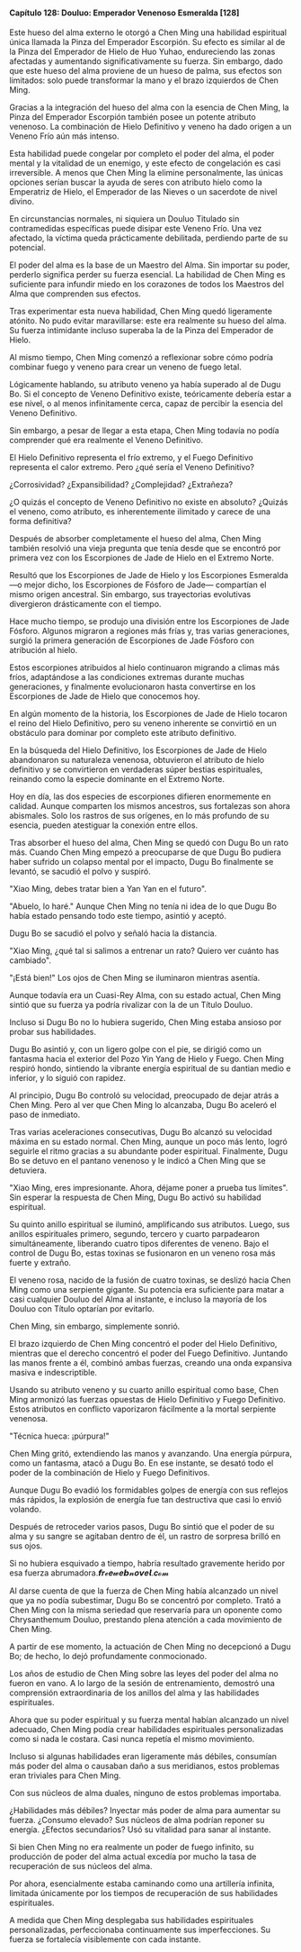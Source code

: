 
#### Capítulo 128: Douluo: Emperador Venenoso Esmeralda [128]

Este hueso del alma externo le otorgó a Chen Ming una habilidad espiritual única llamada la Pinza del Emperador Escorpión. Su efecto es similar al de la Pinza del Emperador de Hielo de Huo Yuhao, endureciendo las zonas afectadas y aumentando significativamente su fuerza. Sin embargo, dado que este hueso del alma proviene de un hueso de palma, sus efectos son limitados: solo puede transformar la mano y el brazo izquierdos de Chen Ming.

Gracias a la integración del hueso del alma con la esencia de Chen Ming, la Pinza del Emperador Escorpión también posee un potente atributo venenoso. La combinación de Hielo Definitivo y veneno ha dado origen a un Veneno Frío aún más intenso.

Esta habilidad puede congelar por completo el poder del alma, el poder mental y la vitalidad de un enemigo, y este efecto de congelación es casi irreversible. A menos que Chen Ming la elimine personalmente, las únicas opciones serían buscar la ayuda de seres con atributo hielo como la Emperatriz de Hielo, el Emperador de las Nieves o un sacerdote de nivel divino.

En circunstancias normales, ni siquiera un Douluo Titulado sin contramedidas específicas puede disipar este Veneno Frío. Una vez afectado, la víctima queda prácticamente debilitada, perdiendo parte de su potencial.

El poder del alma es la base de un Maestro del Alma. Sin importar su poder, perderlo significa perder su fuerza esencial. La habilidad de Chen Ming es suficiente para infundir miedo en los corazones de todos los Maestros del Alma que comprenden sus efectos.

Tras experimentar esta nueva habilidad, Chen Ming quedó ligeramente atónito. No pudo evitar maravillarse: este era realmente su hueso del alma. Su fuerza intimidante incluso superaba la de la Pinza del Emperador de Hielo.

Al mismo tiempo, Chen Ming comenzó a reflexionar sobre cómo podría combinar fuego y veneno para crear un veneno de fuego letal.

Lógicamente hablando, su atributo veneno ya había superado al de Dugu Bo. Si el concepto de Veneno Definitivo existe, teóricamente debería estar a ese nivel, o al menos infinitamente cerca, capaz de percibir la esencia del Veneno Definitivo.

Sin embargo, a pesar de llegar a esta etapa, Chen Ming todavía no podía comprender qué era realmente el Veneno Definitivo.

El Hielo Definitivo representa el frío extremo, y el Fuego Definitivo representa el calor extremo. Pero ¿qué sería el Veneno Definitivo?

¿Corrosividad? ¿Expansibilidad? ¿Complejidad? ¿Extrañeza?

¿O quizás el concepto de Veneno Definitivo no existe en absoluto? ¿Quizás el veneno, como atributo, es inherentemente ilimitado y carece de una forma definitiva?

Después de absorber completamente el hueso del alma, Chen Ming también resolvió una vieja pregunta que tenía desde que se encontró por primera vez con los Escorpiones de Jade de Hielo en el Extremo Norte.

Resultó que los Escorpiones de Jade de Hielo y los Escorpiones Esmeralda —o mejor dicho, los Escorpiones de Fósforo de Jade— compartían el mismo origen ancestral. Sin embargo, sus trayectorias evolutivas divergieron drásticamente con el tiempo.

Hace mucho tiempo, se produjo una división entre los Escorpiones de Jade Fósforo. Algunos migraron a regiones más frías y, tras varias generaciones, surgió la primera generación de Escorpiones de Jade Fósforo con atribución al hielo.

Estos escorpiones atribuidos al hielo continuaron migrando a climas más fríos, adaptándose a las condiciones extremas durante muchas generaciones, y finalmente evolucionaron hasta convertirse en los Escorpiones de Jade de Hielo que conocemos hoy.

En algún momento de la historia, los Escorpiones de Jade de Hielo tocaron el reino del Hielo Definitivo, pero su veneno inherente se convirtió en un obstáculo para dominar por completo este atributo definitivo.

En la búsqueda del Hielo Definitivo, los Escorpiones de Jade de Hielo abandonaron su naturaleza venenosa, obtuvieron el atributo de hielo definitivo y se convirtieron en verdaderas súper bestias espirituales, reinando como la especie dominante en el Extremo Norte.

Hoy en día, las dos especies de escorpiones difieren enormemente en calidad. Aunque comparten los mismos ancestros, sus fortalezas son ahora abismales. Solo los rastros de sus orígenes, en lo más profundo de su esencia, pueden atestiguar la conexión entre ellos.

Tras absorber el hueso del alma, Chen Ming se quedó con Dugu Bo un rato más. Cuando Chen Ming empezó a preocuparse de que Dugu Bo pudiera haber sufrido un colapso mental por el impacto, Dugu Bo finalmente se levantó, se sacudió el polvo y suspiró.

"Xiao Ming, debes tratar bien a Yan Yan en el futuro".

"Abuelo, lo haré." Aunque Chen Ming no tenía ni idea de lo que Dugu Bo había estado pensando todo este tiempo, asintió y aceptó.

Dugu Bo se sacudió el polvo y señaló hacia la distancia.

"Xiao Ming, ¿qué tal si salimos a entrenar un rato? Quiero ver cuánto has cambiado".

"¡Está bien!" Los ojos de Chen Ming se iluminaron mientras asentía.

Aunque todavía era un Cuasi-Rey Alma, con su estado actual, Chen Ming sintió que su fuerza ya podría rivalizar con la de un Título Douluo.

Incluso si Dugu Bo no lo hubiera sugerido, Chen Ming estaba ansioso por probar sus habilidades.

Dugu Bo asintió y, con un ligero golpe con el pie, se dirigió como un fantasma hacia el exterior del Pozo Yin Yang de Hielo y Fuego. Chen Ming respiró hondo, sintiendo la vibrante energía espiritual de su dantian medio e inferior, y lo siguió con rapidez.

Al principio, Dugu Bo controló su velocidad, preocupado de dejar atrás a Chen Ming. Pero al ver que Chen Ming lo alcanzaba, Dugu Bo aceleró el paso de inmediato.

Tras varias aceleraciones consecutivas, Dugu Bo alcanzó su velocidad máxima en su estado normal. Chen Ming, aunque un poco más lento, logró seguirle el ritmo gracias a su abundante poder espiritual. Finalmente, Dugu Bo se detuvo en el pantano venenoso y le indicó a Chen Ming que se detuviera.

"Xiao Ming, eres impresionante. Ahora, déjame poner a prueba tus límites". Sin esperar la respuesta de Chen Ming, Dugu Bo activó su habilidad espiritual.

Su quinto anillo espiritual se iluminó, amplificando sus atributos. Luego, sus anillos espirituales primero, segundo, tercero y cuarto parpadearon simultáneamente, liberando cuatro tipos diferentes de veneno. Bajo el control de Dugu Bo, estas toxinas se fusionaron en un veneno rosa más fuerte y extraño.

El veneno rosa, nacido de la fusión de cuatro toxinas, se deslizó hacia Chen Ming como una serpiente gigante. Su potencia era suficiente para matar a casi cualquier Douluo del Alma al instante, e incluso la mayoría de los Douluo con Título optarían por evitarlo.

Chen Ming, sin embargo, simplemente sonrió.

El brazo izquierdo de Chen Ming concentró el poder del Hielo Definitivo, mientras que el derecho concentró el poder del Fuego Definitivo. Juntando las manos frente a él, combinó ambas fuerzas, creando una onda expansiva masiva e indescriptible.

Usando su atributo veneno y su cuarto anillo espiritual como base, Chen Ming armonizó las fuerzas opuestas de Hielo Definitivo y Fuego Definitivo. Estos atributos en conflicto vaporizaron fácilmente a la mortal serpiente venenosa.

"Técnica hueca: ¡púrpura!"

Chen Ming gritó, extendiendo las manos y avanzando. Una energía púrpura, como un fantasma, atacó a Dugu Bo. En ese instante, se desató todo el poder de la combinación de Hielo y Fuego Definitivos.

Aunque Dugu Bo evadió los formidables golpes de energía con sus reflejos más rápidos, la explosión de energía fue tan destructiva que casi lo envió volando.

Después de retroceder varios pasos, Dugu Bo sintió que el poder de su alma y su sangre se agitaban dentro de él, un rastro de sorpresa brilló en sus ojos.

Si no hubiera esquivado a tiempo, habría resultado gravemente herido por esa fuerza abrumadora.𝙛𝒓𝓮𝒆𝔀𝒆𝙗𝓷𝒐𝙫𝒆𝙡.𝒄𝓸𝓶

Al darse cuenta de que la fuerza de Chen Ming había alcanzado un nivel que ya no podía subestimar, Dugu Bo se concentró por completo. Trató a Chen Ming con la misma seriedad que reservaría para un oponente como Chrysanthemum Douluo, prestando plena atención a cada movimiento de Chen Ming.

A partir de ese momento, la actuación de Chen Ming no decepcionó a Dugu Bo; de hecho, lo dejó profundamente conmocionado.

Los años de estudio de Chen Ming sobre las leyes del poder del alma no fueron en vano. A lo largo de la sesión de entrenamiento, demostró una comprensión extraordinaria de los anillos del alma y las habilidades espirituales.

Ahora que su poder espiritual y su fuerza mental habían alcanzado un nivel adecuado, Chen Ming podía crear habilidades espirituales personalizadas como si nada le costara. Casi nunca repetía el mismo movimiento.

Incluso si algunas habilidades eran ligeramente más débiles, consumían más poder del alma o causaban daño a sus meridianos, estos problemas eran triviales para Chen Ming.

Con sus núcleos de alma duales, ninguno de estos problemas importaba.

¿Habilidades más débiles? Inyectar más poder de alma para aumentar su fuerza. ¿Consumo elevado? Sus núcleos de alma podrían reponer su energía. ¿Efectos secundarios? Usó su vitalidad para sanar al instante.

Si bien Chen Ming no era realmente un poder de fuego infinito, su producción de poder del alma actual excedía por mucho la tasa de recuperación de sus núcleos del alma.

Por ahora, esencialmente estaba caminando como una artillería infinita, limitada únicamente por los tiempos de recuperación de sus habilidades espirituales.

A medida que Chen Ming desplegaba sus habilidades espirituales personalizadas, perfeccionaba continuamente sus imperfecciones. Su fuerza se fortalecía visiblemente con cada instante.